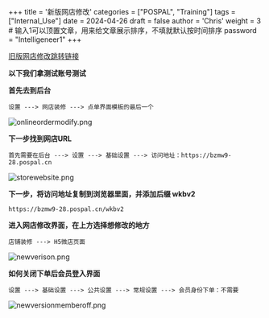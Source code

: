 +++
title = '新版网店修改'
categories = ["POSPAL", "Training"]
tags = ["Internal_Use"]
date = 2024-04-26
draft = false
author = 'Chris'
weight = 3 # 输入1可以顶置文章，用来给文章展示排序，不填就默认按时间排序
password = "Intelligeneer1"
+++

[旧版网店修改跳转链接](../old_ver_website/)

**以下我们拿测试账号测试**

**首先去到后台**
```dos
设置 ---> 网店装修 ---> 点单界面模板的最后一个
```
![onlineordermodify.png](/img/onlineordermodify.png)

**下一步找到网店URL**
```url
首先需要在后台 ---> 设置 ---> 基础设置 ---> 访问地址：https://bzmw9-28.pospal.cn
```
![storewebsite.png](/img/storewebsite.png)

**下一步，将访问地址复制到浏览器里面，并添加后缀 wkbv2**
```url
https://bzmw9-28.pospal.cn/wkbv2
```

**进入网店修改界面，在上方选择想修改的地方**
```
店铺装修 ---> H5微店页面
```
![newverison.png](/img/newverison.png)


**如何关闭下单后会员登入界面**
```
设置 ---> 基础设置 ---> 公共设置 ---> 常规设置 ---> 会员身份下单：不需要
```
![newversionmemberoff.png](/img/newversionmemberoff.png)

